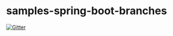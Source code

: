 # samples-spring-boot-branches

[![Gitter](https://badges.gitter.im/Join%20Chat.svg)](https://gitter.im/izeye/samples-spring-boot-branches?utm_source=badge&utm_medium=badge&utm_campaign=pr-badge&utm_content=body_badge)

